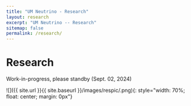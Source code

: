 ```yaml
---
title: "UM Neutrino - Research"
layout: research
excerpt: "UM Neutrino -- Research"
sitemap: false
permalink: /research/
---
```


# Research

Work-in-progress, please standby (Sept. 02, 2024)

![]({{ site.url }}{{ site.baseurl }}/images/respic/.png){: style="width: 70%; float: center; margin: 0px"}


